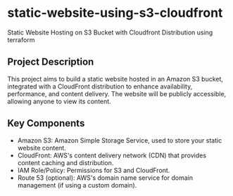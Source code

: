 # static-website-using-s3-cloudfront
Static Website Hosting on S3 Bucket with Cloudfront Distribution using terraform

## Project Description
This project aims to build a static website hosted in an Amazon S3 bucket, integrated with a CloudFront distribution to enhance availability, performance, and content delivery. The website will be publicly accessible, allowing anyone to view its content.

## Key Components
* Amazon S3: Amazon Simple Storage Service, used to store your static website content.
* CloudFront: AWS's content delivery network (CDN) that provides content caching and distribution.
* IAM Role/Policy: Permissions for S3 and CloudFront.
* Route 53 (optional): AWS's domain name service for domain management (if using a custom domain).

